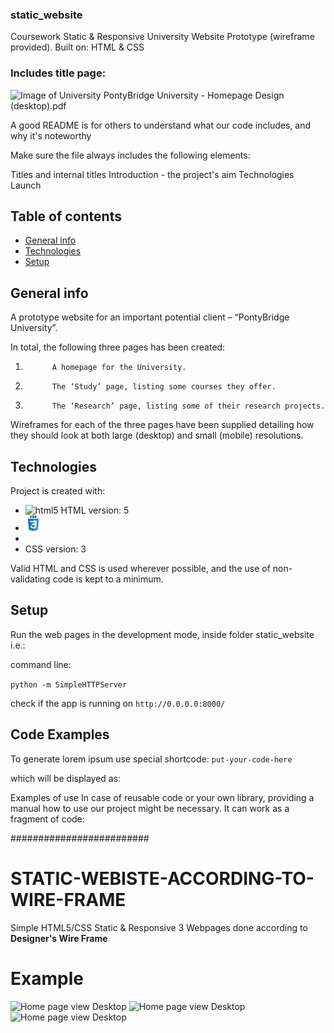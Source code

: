 ### static_website
Coursework Static & Responsive University Website Prototype (wireframe provided). Built on: HTML & CSS 

<h3>Includes title page:</h3>



<img class="uni" src="../style/pictures/7615945272_d16746ea81_o.jpg" alt="Image of University">
PontyBridge University - Homepage Design (desktop).pdf

A good README is for others to understand what our code includes, and why it's noteworthy

Make sure the file always includes the following elements:

Titles and internal titles
Introduction - the project's aim
Technologies
Launch






## Table of contents
* [General info](#general-info)
* [Technologies](#technologies)
* [Setup](#setup)

## General info

A prototype website for an important potential client – “PontyBridge University”. 

In total, the following three pages has been created:
 
1.           A homepage for the University.
2.           The ‘Study’ page, listing some courses they offer.
3.           The ‘Research’ page, listing some of their research projects.

Wireframes for each of the three pages have been supplied detailing how they should look at both large (desktop) and small (mobile) resolutions.



	
## Technologies
Project is created with:
</br>
* <img src="https://devicons.github.io/devicon/devicon.git/icons/html5/html5-original-wordmark.svg" alt="html5" width="25" height="25"/> HTML version: 5
* <img src="https://raw.githubusercontent.com/devicons/devicon/master/icons/css3/css3-original-wordmark.svg" alt="css3" width="25" height="25"/>
* 
* CSS version: 3

Valid HTML and CSS is used wherever possible, and the use of non-validating code is kept to a minimum.

## Setup

Run the web pages in the development mode, inside folder static_website i.e.:

command line:

`python -m SimpleHTTPServer`

check if the app is running on `http://0.0.0.0:8000/`


## Code Examples
To generate lorem ipsum use special shortcode: `put-your-code-here`

which will be displayed as:

<p>Examples of use In case of reusable code or your own library, providing a manual how to use our project might be necessary. It can work as a fragment of code: </p>

#########################
# STATIC-WEBISTE-ACCORDING-TO-WIRE-FRAME
Simple HTML5/CSS Static & Responsive 3 Webpages done according to <b>Designer's Wire Frame</b>

# Example

<img src="https://i.imgur.com/TlpBLnG.png" alt="Home page view Desktop" width="300" heigh="300"/>

<img src="https://i.imgur.com/iQmTSbm.png" alt="Home page view Desktop" width="400" heigh="100"/>

<img src="https://i.imgur.com/KBj5R4Y.png" alt="Home page view Desktop" width="300" heigh="300"/>



